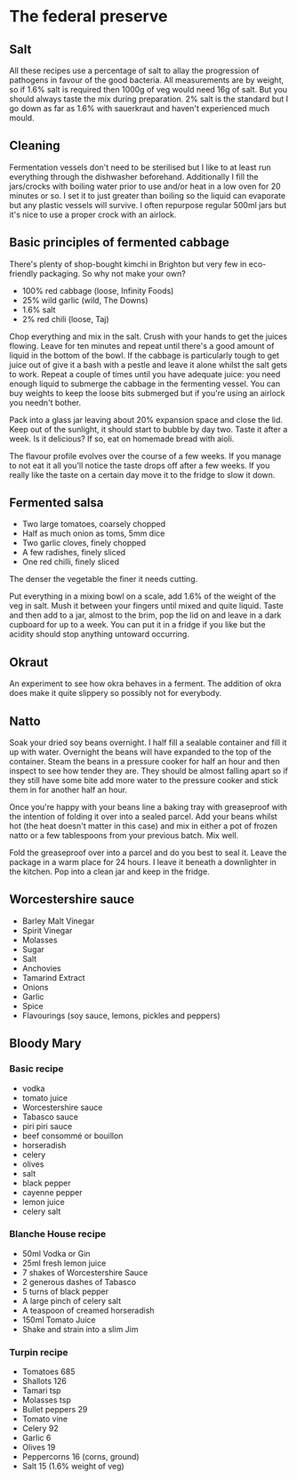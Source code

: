 # The federal preserve
## Salt
All these recipes use a percentage of salt to allay the progression of
pathogens in favour of the good bacteria. All measurements are by weight, so if
1.6% salt is required then 1000g of veg would need 16g of salt. But you should
always taste the mix during preparation. 2% salt is the standard but I go down
as far as 1.6% with sauerkraut and haven't experienced much mould.

## Cleaning
Fermentation vessels don't need to be sterilised but I like to at least run
everything through the dishwasher beforehand. Additionally I fill the
jars/crocks with boiling water prior to use and/or heat in a low oven for 20
minutes or so. I set it to just greater than boiling so the liquid can
evaporate but any plastic vessels will survive. I often repurpose regular 500ml
jars but it's nice to use a proper crock with an airlock.

## Basic principles of fermented cabbage
There's plenty of shop-bought kimchi in Brighton but very few in eco-friendly
packaging. So why not make your own?

- 100% red cabbage (loose, Infinity Foods)
- 25% wild garlic (wild, The Downs)
- 1.6% salt
- 2% red chili (loose, Taj)

Chop everything and mix in the salt. Crush with your hands to get the juices
flowing. Leave for ten minutes and repeat until there's a good amount of liquid
in the bottom of the bowl. If the cabbage is particularly tough to get juice
out of give it a bash with a pestle and leave it alone whilst the salt gets to
work. Repeat a couple of times until you have adequate juice: you need enough
liquid to submerge the cabbage in the fermenting vessel. You can buy weights to
keep the loose bits submerged but if you're using an airlock you needn't
bother.

Pack into a glass jar leaving about 20% expansion space and close the lid. Keep
out of the sunlight, it should start to bubble by day two. Taste it after a
week. Is it delicious? If so, eat on homemade bread with aioli.

The flavour profile evolves over the course of a few weeks. If you manage to
not eat it all you'll notice the taste drops off after a few weeks. If you
really like the taste on a certain day move it to the fridge to slow it down.

## Fermented salsa
- Two large tomatoes, coarsely chopped
- Half as much onion as toms, 5mm dice
- Two garlic cloves, finely chopped
- A few radishes, finely sliced
- One red chilli, finely sliced

The denser the vegetable the finer it needs cutting.

Put everything in a mixing bowl on a scale, add 1.6% of the weight of the veg
in salt. Mush it between your fingers until mixed and quite liquid. Taste and
then add to a jar, almost to the brim, pop the lid on and leave in a dark
cupboard for up to a week. You can put it in a fridge if you like but the
acidity should stop anything untoward occurring.

## Okraut
An experiment to see how okra behaves in a ferment. The addition of okra does
make it quite slippery so possibly not for everybody.

## Natto
Soak your dried soy beans overnight. I half fill a sealable container and fill
it up with water. Overnight the beans will have expanded to the top of the
container. Steam the beans in a pressure cooker for half an hour and then
inspect to see how tender they are. They should be almost falling apart so if
they still have some bite add more water to the pressure cooker and stick them
in for another half an hour.

Once you're happy with your beans line a baking tray with greaseproof with the
intention of folding it over into a sealed parcel. Add your beans whilst hot
(the heat doesn't matter in this case) and mix in either a pot of frozen natto
or a few tablespoons from your previous batch. Mix well.

Fold the greaseproof over into a parcel and do you best to seal it. Leave the
package in a warm place for 24 hours. I leave it beneath a downlighter in the
kitchen. Pop into a clean jar and keep in the fridge.

## Worcestershire sauce
- Barley Malt Vinegar
- Spirit Vinegar
- Molasses
- Sugar
- Salt
- Anchovies
- Tamarind Extract
- Onions
- Garlic
- Spice
- Flavourings (soy sauce, lemons, pickles and peppers)

## Bloody Mary
### Basic recipe
- vodka
- tomato juice
- Worcestershire sauce
- Tabasco sauce
- piri piri sauce
- beef consommé or bouillon
- horseradish
- celery
- olives
- salt
- black pepper
- cayenne pepper
- lemon juice
- celery salt

### Blanche House recipe
- 50ml Vodka or Gin
- 25ml fresh lemon juice
- 7 shakes of Worcestershire Sauce
- 2 generous dashes of Tabasco
- 5 turns of black pepper
- A large pinch of celery salt
- A teaspoon of creamed horseradish
- 150ml Tomato Juice
- Shake and strain into a slim Jim

### Turpin recipe
- Tomatoes 685
- Shallots 126
- Tamari tsp
- Molasses tsp
- Bullet peppers 29
- Tomato vine
- Celery 92
- Garlic 6
- Olives 19
- Peppercorns 16 (corns, ground)
- Salt 15 (1.6% weight of veg)
